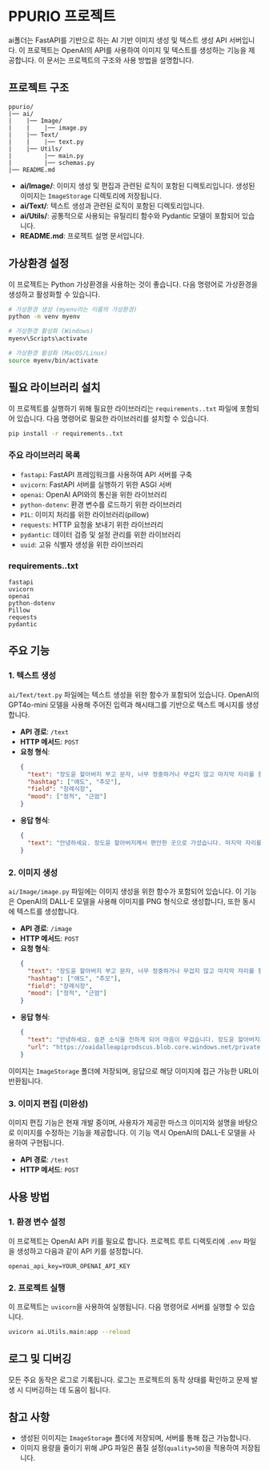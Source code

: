 # PPURIO 프로젝트

ai폴더는 FastAPI를 기반으로 하는 AI 기반 이미지 생성 및 텍스트 생성 API 서버입니다. 이 프로젝트는 OpenAI의 API를 사용하여 이미지 및 텍스트를 생성하는 기능을 제공합니다. 이 문서는 프로젝트의 구조와 사용 방법을 설명합니다.

## 프로젝트 구조

```
ppurio/
|── ai/
|    |── Image/
|    |    |── image.py
|    |── Text/
|    |    |── text.py
|    |── Utils/
|         |── main.py
|         |── schemas.py
|── README.md
```

- **ai/Image/**: 이미지 생성 및 편집과 관련된 로직이 포함된 디렉토리입니다. 생성된 이미지는 `ImageStorage` 디렉토리에 저장됩니다.
- **ai/Text/**: 텍스트 생성과 관련된 로직이 포함된 디렉토리입니다.
- **ai/Utils/**: 공통적으로 사용되는 유틸리티 함수와 Pydantic 모델이 포함되어 있습니다.
- **README.md**: 프로젝트 설명 문서입니다.

## 가상환경 설정

이 프로젝트는 Python 가상환경을 사용하는 것이 좋습니다. 다음 명령어로 가상환경을 생성하고 활성화할 수 있습니다.

```bash
# 가상환경 생성 (myenv라는 이름의 가상환경)
python -m venv myenv

# 가상환경 활성화 (Windows)
myenv\Scripts\activate

# 가상환경 활성화 (MacOS/Linux)
source myenv/bin/activate
```

## 필요 라이브러리 설치

이 프로젝트를 실행하기 위해 필요한 라이브러리는 `requirements..txt` 파일에 포함되어 있습니다. 다음 명령어로 필요한 라이브러리를 설치할 수 있습니다.

```bash
pip install -r requirements..txt
```

### 주요 라이브러리 목록

- `fastapi`: FastAPI 프레임워크를 사용하여 API 서버를 구축
- `uvicorn`: FastAPI 서버를 실행하기 위한 ASGI 서버
- `openai`: OpenAI API와의 통신을 위한 라이브러리
- `python-dotenv`: 환경 변수를 로드하기 위한 라이브러리
- `PIL`: 이미지 처리를 위한 라이브러리(pillow)
- `requests`: HTTP 요청을 보내기 위한 라이브러리
- `pydantic`: 데이터 검증 및 설정 관리를 위한 라이브러리
- `uuid`: 고유 식별자 생성을 위한 라이브러리

### requirements..txt

```
fastapi
uvicorn
openai
python-dotenv
Pillow
requests
pydantic
```

## 주요 기능

### 1. 텍스트 생성

`ai/Text/text.py` 파일에는 텍스트 생성을 위한 함수가 포함되어 있습니다. OpenAI의 GPT4o-mini 모델을 사용해 주어진 입력과 해시태그를 기반으로 텍스트 메시지를 생성합니다.

- **API 경로**: `/text`
- **HTTP 메서드**: `POST`
- **요청 형식**:
  ```json
  {
    "text": "장도윤 할아버지 부고 문자, 너무 정중하거나 무겁지 않고 마지막 자리를 함께 해달라는 말투",
    "hashtag": ["애도", "추모"],
    "field": "장례식장",
    "mood": ["정적", "근엄"]
  }
  ```
- **응답 형식**:
  ```json
  {
    "text": "안녕하세요. 장도윤 할아버지께서 편안한 곳으로 가셨습니다. 마지막 자리를 함께 해주시면 감사하겠습니다. 고인의 삶을 기리며, 함께 나누는 시간이 되었으면 좋겠습니다. #장례식장\n\n부디 많은 분들이 오셔서 따뜻한 마음을 전해주시길 바랍니다."
  }
  ```

### 2. 이미지 생성

`ai/Image/image.py` 파일에는 이미지 생성을 위한 함수가 포함되어 있습니다. 이 기능은 OpenAI의 DALL-E 모델을 사용해 이미지를 PNG 형식으로 생성합니다, 또한 동시에 텍스트를 생성합니다.

- **API 경로**: `/image`
- **HTTP 메서드**: `POST`
- **요청 형식**:
  ```json
  {
    "text": "장도윤 할아버지 부고 문자, 너무 정중하거나 무겁지 않고 마지막 자리를 함께 해달라는 말투",
    "hashtag": ["애도", "추모"],
    "field": "장례식장",
    "mood": ["정적", "근엄"]
  }
  ```
- **응답 형식**:
  ```json
  {
    "text": "안녕하세요. 슬픈 소식을 전하게 되어 마음이 무겁습니다. 장도윤 할아버지께서 별세하셨습니다. 마지막 자리를 함께 해주시면 감사하겠습니다. 애도와 추모의 마음을 나누는 시간이 되었으면 합니다. 많은 분들이 함께 해주시면 좋겠습니다. 감사합니다.",
    "url": "https://oaidalleapiprodscus.blob.core.windows.net/private/org-ehgMCemGO2ul4Qzq3gq7yZQf/user-e9qXNEvBOGclVlHumV8ZQ89k/img-hMVv9wLkjGUxHgaJc6ObmYlw.png?st=2024-11-01T14%3A01%3A59Z&se=2024-11-01T16%3A01%3A59Z&sp=r&sv=2024-08-04&sr=b&rscd=inline&rsct=image/png&skoid=d505667d-d6c1-4a0a-bac7-5c84a87759f8&sktid=a48cca56-e6da-484e-a814-9c849652bcb3&skt=2024-11-01T01%3A52%3A53Z&ske=2024-11-02T01%3A52%3A53Z&sks=b&skv=2024-08-04&sig=GnD80QlABIoy33VWq%2BUUyydEGc35T/vFEkfBrqif%2BIw%3D"
  }
  ```

이미지는 `ImageStorage` 폴더에 저장되며, 응답으로 해당 이미지에 접근 가능한 URL이 반환됩니다.

### 3. 이미지 편집 (미완성)

이미지 편집 기능은 현재 개발 중이며, 사용자가 제공한 마스크 이미지와 설명을 바탕으로 이미지를 수정하는 기능을 제공합니다. 이 기능 역시 OpenAI의 DALL-E 모델을 사용하여 구현됩니다.

- **API 경로**: `/test`
- **HTTP 메서드**: `POST`

## 사용 방법

### 1. 환경 변수 설정

이 프로젝트는 OpenAI API 키를 필요로 합니다. 프로젝트 루트 디렉토리에 `.env` 파일을 생성하고 다음과 같이 API 키를 설정합니다.

```
openai_api_key=YOUR_OPENAI_API_KEY
```

### 2. 프로젝트 실행

이 프로젝트는 `uvicorn`을 사용하여 실행됩니다. 다음 명령어로 서버를 실행할 수 있습니다.

```bash
uvicorn ai.Utils.main:app --reload
```

## 로그 및 디버깅

모든 주요 동작은 로그로 기록됩니다. 로그는 프로젝트의 동작 상태를 확인하고 문제 발생 시 디버깅하는 데 도움이 됩니다.

## 참고 사항

- 생성된 이미지는 `ImageStorage` 폴더에 저장되며, 서버를 통해 접근 가능합니다.
- 이미지 용량을 줄이기 위해 JPG 파일은 품질 설정(`quality=50`)을 적용하여 저장됩니다.
